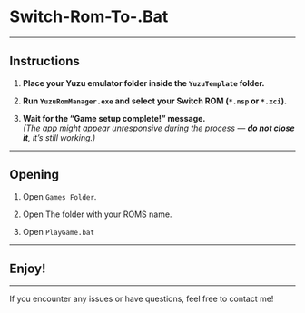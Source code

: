 # Switch-Rom-To-.Bat

---

## Instructions

1. **Place your Yuzu emulator folder inside the `YuzuTemplate` folder.**

2. **Run `YuzuRomManager.exe` and select your Switch ROM (`*.nsp` or `*.xci`).**

3. **Wait for the “Game setup complete!” message.**  
   *(The app might appear unresponsive during the process — **do not close it**, it’s still working.)*

---

## Opening

1. Open `Games Folder`.

2. Open The folder with your ROMS name.

3. Open `PlayGame.bat`

---

## Enjoy!

---

If you encounter any issues or have questions, feel free to contact me!


